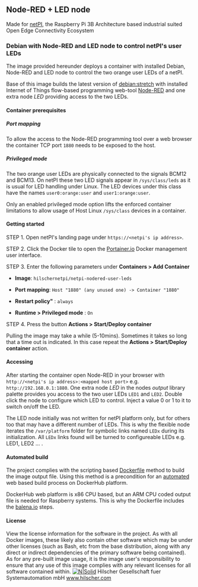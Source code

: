 ## Node-RED + LED node

Made for [netPI](https://www.netiot.com/netpi/), the Raspberry Pi 3B Architecture based industrial suited Open Edge Connectivity Ecosystem

### Debian with Node-RED and LED node to control netPI's user LEDs

The image provided hereunder deploys a container with installed Debian, Node-RED and LED node to control the two orange user LEDs of a netPI.

Base of this image builds the latest version of [debian:stretch](https://hub.docker.com/r/resin/armv7hf-debian/tags/) with installed Internet of Things flow-based programming web-tool [Node-RED](https://nodered.org/) and one extra node *LED* providing access to the two LEDs.

#### Container prerequisites

##### Port mapping

To allow the access to the Node-RED programming tool over a web browser the container TCP port `1880` needs to be exposed to the host.

##### Privileged mode

The two orange user LEDs are physically connected to the signals BCM12 and BCM13. On netPI these two LED signals appear in `/sys/class/leds` as it is usual for LED handling under Linux. The LED devices under this class have the names `user0:orange:user` and `user1:orange:user`.

Only an enabled privileged mode option lifts the enforced container limitations to allow usage of Host Linux `/sys/class` devices in a container.

#### Getting started

STEP 1. Open netPI's landing page under `https://<netpi's ip address>`.

STEP 2. Click the Docker tile to open the [Portainer.io](http://portainer.io/) Docker management user interface.

STEP 3. Enter the following parameters under **Containers > Add Container**

* **Image**: `hilschernetpi/netpi-nodered-user-leds`

* **Port mapping**: `Host "1880" (any unused one) -> Container "1880"` 

* **Restart policy"** : `always`

* **Runtime > Privileged mode** : `On`

STEP 4. Press the button **Actions > Start/Deploy container**

Pulling the image may take a while (5-10mins). Sometimes it takes so long that a time out is indicated. In this case repeat the **Actions > Start/Deploy container** action.

#### Accessing

After starting the container open Node-RED in your browser with `http://<netpi's ip address>:<mapped host port>` e.g. `http://192.168.0.1:1880`. One extra node *LED* in the nodes *output* library palette provides you access to the two user LEDs `LED1` and `LED2`. Double click the node to configure which LED to control. Inject a value 0 or 1 to it to switch on/off the LED.

The LED node initially was not written for netPI platform only, but for others too that may have a different number of LEDs. This is why the flexible node iterates the `/var/platform` folder for symbolic links named `LEDx` during its initialization. All `LEDx` links found will be turned to configureable LEDs e.g. LED1, LED2 ... .

#### Automated build

The project complies with the scripting based [Dockerfile](https://docs.docker.com/engine/reference/builder/) method to build the image output file. Using this method is a precondition for an [automated](https://docs.docker.com/docker-hub/builds/) web based build process on DockerHub platform.

DockerHub web platform is x86 CPU based, but an ARM CPU coded output file is needed for Raspberry systems. This is why the Dockerfile includes the [balena.io](https://balena.io/blog/building-arm-containers-on-any-x86-machine-even-dockerhub/) steps.

#### License

View the license information for the software in the project. As with all Docker images, these likely also contain other software which may be under other licenses (such as Bash, etc from the base distribution, along with any direct or indirect dependencies of the primary software being contained).
As for any pre-built image usage, it is the image user's responsibility to ensure that any use of this image complies with any relevant licenses for all software contained within.
[![N|Solid](http://www.hilscher.com/fileadmin/templates/doctima_2013/resources/Images/logo_hilscher.png)](http://www.hilscher.com)  Hilscher Gesellschaft fuer Systemautomation mbH  www.hilscher.com

